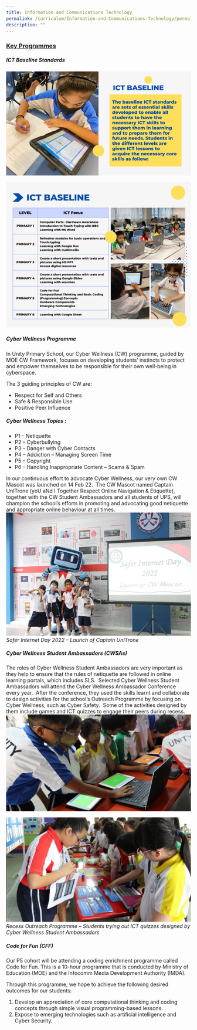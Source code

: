 ```yaml
---
title: Information and Communications Technology
permalink: /curriculum/Information-and-Communications-Technology/permalink/
description: ""
---
```

### **<u>Key Programmes</u>**

##### **ICT Baseline Standards**

![](/images/ICT1.png)

![](/images/Curriculum/2023/ICT/ICT%20@%20UPS%20(2800%20×%201500%20px)%20(2800%20×%202800%20px).jpg)

##### **Cyber Wellness Programme**

In Unity Primary School, our Cyber Wellness (CW) programme, guided by MOE CW Framework, focuses on developing students’ instincts to protect and empower themselves to be responsible for their own well-being in cyberspace. 

The 3 guiding principles of CW are:

*   Respect for Self and Others
*   Safe & Responsible Use
*   Positive Peer Influence

##### **Cyber Wellness Topics :**

*   P1 – Netiquette
*   P2 – Cyberbullying
*   P3 – Danger with Cyber Contacts
*   P4 – Addiction – Managing Screen Time
*   P5 – Copyright
*   P6 – Handling Inappropriate Content – Scams & Spam

In our continuous effort to advocate Cyber Wellness, our very own CW Mascot was launched on 14 Feb 22.  The CW Mascot named Captain UnITrone (yoU aNd I Together Respect Online Navigation & Etiquette), together with the CW Student Ambassadors and all students of UPS, will champion the school’s efforts in promoting and advocating good netiquette and appropriate online behaviour at all times.
![](/images/Curriculum/2023/ICT/CW1.jpg)
*Safer Internet Day 2022 – Launch of Captain UnITrone*

##### **Cyber Wellness Student Ambassadors (CWSAs)**
The roles of Cyber Wellness Student Ambassadors are very important as they help to ensure that the rules of netiquette are followed in online learning portals, which includes SLS.  Selected Cyber Wellness Student Ambassadors will attend the Cyber Wellness Ambassador Conference every year.  After the conference, they used the skills learnt and collaborate to design activities for the school’s Outreach Programme by focusing on Cyber Wellness, such as Cyber Safety.  Some of the activities designed by them include games and ICT quizzes to engage their peers during recess.
![](/images/Curriculum/2023/ICT/CW2.png)

![](/images/Curriculum/2023/ICT/CW3.png)
*Recess Outreach Programme – Students trying out ICT quizzes designed by Cyber Wellness Student Ambassadors*

##### **Code for Fun (CFF)**
Our P5 cohort will be attending a coding enrichment programme called Code for Fun. This is a 10-hour programme that is conducted by Ministry of Education (MOE) and the Infocomm Media Development Authority (IMDA). 

Through this programme, we hope to achieve the following desired outcomes for our students:
1. Develop an appreciation of core computational thinking and coding concepts through simple visual programming-based lessons.
2. Expose to emerging technologies such as artificial intelligence and Cyber Security.





